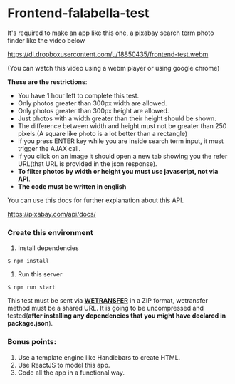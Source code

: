 # Frontend-falabella-test

It's required to make an app like this one, a pixabay search term photo finder like the video below

https://dl.dropboxusercontent.com/u/18850435/frontend-test.webm

(You can watch this video using a webm player or using google chrome)


**These are the restrictions**:

- You have 1 hour left to complete this test.
- Only photos greater than 300px width are allowed.
- Only photos greater than 300px height are allowed.
- Just photos with a width greater than their height should be shown.
- The difference between width and height must not be greater than 250 pixels.(A square like photo is a lot better than a rectangle)
- If you press ENTER key while you are inside search term input, it must trigger the AJAX call.
- If you click on an image it should open a new tab showing you the refer URL(that URL is provided in the json response).
- **To filter photos by width or height you must use javascript, not via API**.
- **The code must be written in english**

You can use this docs for further explanation about this API.

https://pixabay.com/api/docs/


### Create this environment

1. Install dependencies
```shell
$ npm install
```

1. Run this server
```shell
$ npm run start
```


This test must be sent via **[WETRANSFER](https://wetransfer.com/)** in a ZIP format, wetransfer method must be a shared URL. It is going to be uncompressed and tested(**after installing any dependencies that you might have declared in package.json**).




### Bonus points:

1. Use a template engine like Handlebars to create HTML.
1. Use ReactJS to model this app.
1. Code all the app in a functional way.
